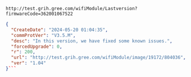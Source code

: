 `http://test.grih.gree.com/wifiModule/Lastversion?firmwareCode=362001067522`

```json
{
  "CreateDate": "2024-05-20 01:04:35",
  "commProtVer": "V3.5.M",
  "desc": "In this version, we have fixed some known issues.",
  "forcedUpgrade": 0,
  "r": 200,
  "url": "http://test.grih.gree.com/wifiModule/image/19172/804036",
  "ver": "1.04"
}```